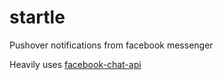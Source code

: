 # startle
Pushover notifications from facebook messenger

Heavily uses [facebook-chat-api](https://github.com/Schmavery/facebook-chat-api/)
